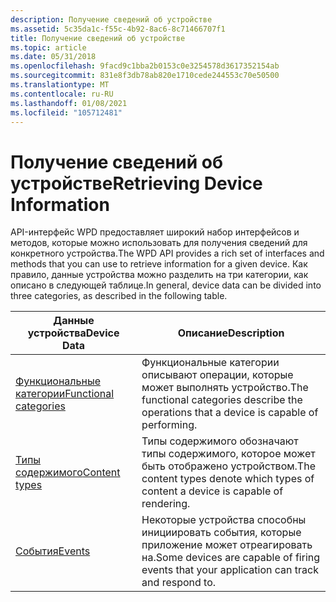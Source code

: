 ```yaml
---
description: Получение сведений об устройстве
ms.assetid: 5c35da1c-f55c-4b92-8ac6-8c71466707f1
title: Получение сведений об устройстве
ms.topic: article
ms.date: 05/31/2018
ms.openlocfilehash: 9facd9c1bba2b0153c0e3254578d3617352154ab
ms.sourcegitcommit: 831e8f3db78ab820e1710cede244553c70e50500
ms.translationtype: MT
ms.contentlocale: ru-RU
ms.lasthandoff: 01/08/2021
ms.locfileid: "105712481"
---
```

# <a name="retrieving-device-information"></a><span data-ttu-id="94112-103">Получение сведений об устройстве</span><span class="sxs-lookup"><span data-stu-id="94112-103">Retrieving Device Information</span></span>

<span data-ttu-id="94112-104">API-интерфейс WPD предоставляет широкий набор интерфейсов и методов, которые можно использовать для получения сведений для конкретного устройства.</span><span class="sxs-lookup"><span data-stu-id="94112-104">The WPD API provides a rich set of interfaces and methods that you can use to retrieve information for a given device.</span></span> <span data-ttu-id="94112-105">Как правило, данные устройства можно разделить на три категории, как описано в следующей таблице.</span><span class="sxs-lookup"><span data-stu-id="94112-105">In general, device data can be divided into three categories, as described in the following table.</span></span>



| <span data-ttu-id="94112-106">Данные устройства</span><span class="sxs-lookup"><span data-stu-id="94112-106">Device Data</span></span>                                                                             | <span data-ttu-id="94112-107">Описание</span><span class="sxs-lookup"><span data-stu-id="94112-107">Description</span></span>                                                                               |
|-----------------------------------------------------------------------------------------|-------------------------------------------------------------------------------------------|
| [<span data-ttu-id="94112-108">Функциональные категории</span><span class="sxs-lookup"><span data-stu-id="94112-108">Functional categories</span></span>](retrieving-the-functional-categories-supported-by-a-device.md) | <span data-ttu-id="94112-109">Функциональные категории описывают операции, которые может выполнять устройство.</span><span class="sxs-lookup"><span data-stu-id="94112-109">The functional categories describe the operations that a device is capable of performing.</span></span> |
| [<span data-ttu-id="94112-110">Типы содержимого</span><span class="sxs-lookup"><span data-stu-id="94112-110">Content types</span></span>](retrieving-the-content-types-supported-by-a-device.md)                 | <span data-ttu-id="94112-111">Типы содержимого обозначают типы содержимого, которое может быть отображено устройством.</span><span class="sxs-lookup"><span data-stu-id="94112-111">The content types denote which types of content a device is capable of rendering.</span></span>         |
| [<span data-ttu-id="94112-112">События</span><span class="sxs-lookup"><span data-stu-id="94112-112">Events</span></span>](retrieving-the-events-supported-by-a-device.md)                               | <span data-ttu-id="94112-113">Некоторые устройства способны инициировать события, которые приложение может отреагировать на.</span><span class="sxs-lookup"><span data-stu-id="94112-113">Some devices are capable of firing events that your application can track and respond to.</span></span> |



 

 

 



